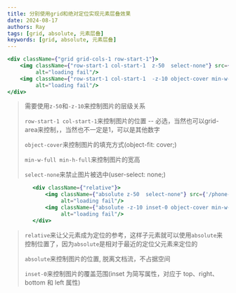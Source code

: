 ```yaml
---
title: 分别使用grid和绝对定位实现元素层叠效果
date: 2024-08-17
authors: Ray
tags: [grid, absolute, 元素层叠]
keywords: [grid, absolute, 元素层叠]
---
```


<!-- truncate -->

```jsx
<div className={"grid grid-cols-1 row-start-1"}>
    <img className={"row-start-1 col-start-1  z-50  select-none"} src={'/phone-template-white-edges.png'}
         alt="loading fail"/>
    <img className={"row-start-1 col-start-1  -z-10 object-cover min-w-full min-h-full"} src={imgSrc}
         alt="loading fail"/>
</div>
```
> 需要使用`z-50`和`-z-10`来控制图片的层级关系
> 
> `row-start-1 col-start-1`来控制图片的位置 -- 必选，当然也可以grid-area来控制，，当然也不一定是1，可以是其他数字
> 
> `object-cover`来控制图片的填充方式(object-fit: cover;)
> 
> `min-w-full min-h-full`来控制图片的宽高
> 
> `select-none`来禁止图片被选中(user-select: none;)

```jsx
        <div className={"relative"}>
            <img className={"absolute z-50  select-none"} src={'/phone-template-white-edges.png'}
                 alt="loading fail"/>
            <img className={"absolute -z-10 inset-0 object-cover min-w-full min-h-full"} src={imgSrc}
                 alt="loading fail"/>
        </div>
```
> `relative`来让父元素成为定位的参考，这样子元素就可以使用`absolute`来控制位置了，因为`absolute`是相对于最近的定位父元素来定位的
> 
> `absolute`来控制图片的位置, 脱离文档流，不占据空间
> 
> `inset-0`来控制图片的覆盖范围(inset 为简写属性，对应于 top、right、bottom 和 left 属性)
